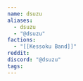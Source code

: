 ```yaml
---
name: dsuzu
aliases:
  - dsuzu
  - "@dsuzu"
factions:
  - "[[Kessoku Band]]"
reddit: 
discord: "@dsuzu"
tags:
---
```

